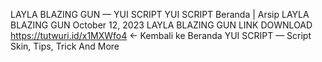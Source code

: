 LAYLA BLAZING GUN — YUI SCRIPT
YUI SCRIPT
Beranda
|
Arsip
LAYLA BLAZING GUN
October 12, 2023
LAYLA BLAZING GUN
LINK DOWNLOAD
https://tutwuri.id/x1MXWfo4
← Kembali ke Beranda
YUI SCRIPT — Script Skin, Tips, Trick And More